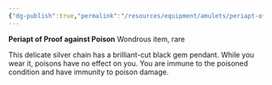 ```yaml
---
{"dg-publish":true,"permalink":"/resources/equipment/amulets/periapt-of-proof-against-poison/","title":"Periapt of Proof against Poison"}
---
```



**Periapt of Proof against Poison**
Wondrous item, rare

This delicate silver chain has a brilliant-cut black gem pendant. While you wear it, poisons have no effect on you. You are immune to the poisoned condition and have immunity to poison damage.